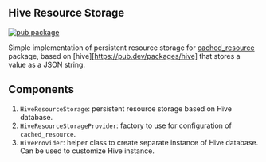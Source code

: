 ## Hive Resource Storage
[![pub package](https://img.shields.io/pub/v/resource_storage_hive.svg)](https://pub.dev/packages/resource_storage_hive)

Simple implementation of persistent resource storage for [cached_resource](https://pub.dev/packages/cached_resource) package,
based on [hive][https://pub.dev/packages/hive] that stores a value as a JSON string.

## Components

1. `HiveResourceStorage`: persistent resource storage based on Hive database.
2. `HiveResourceStorageProvider`: factory to use for configuration of `cached_resource`.
3. `HiveProvider`: helper class to create separate instance of Hive database. Can be used to customize Hive instance.
